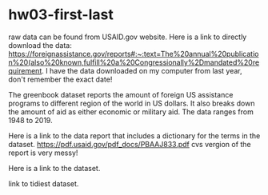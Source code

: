 # hw03-first-last
raw data can be found from USAID.gov website.
Here is a link to directly download the data:
https://foreignassistance.gov/reports#:~:text=The%20annual%20publication%20(also%20known,fulfill%20a%20Congressionally%2Dmandated%20requirement.
I have the data downloaded on my computer from last year, don't remember the exact date! 

The greenbook dataset reports the amount of foreign US assistance programs to different region of the world in US dollars. It also breaks down 
the amount of aid as either economic or military aid. The data ranges from 1948 to 2019. 

Here is a link to the data report that includes a dictionary for the terms in the dataset. 
https://pdf.usaid.gov/pdf_docs/PBAAJ833.pdf
cvs vergion of the report is very messy! 

Here is a link to the dataset. 


link to tidiest dataset.
